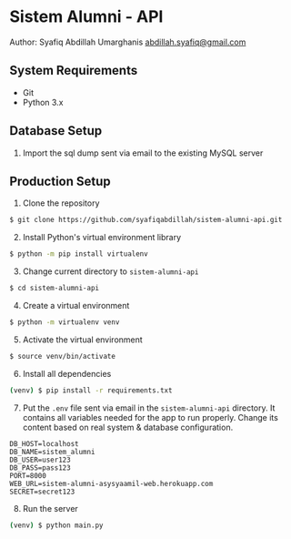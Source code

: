 # Sistem Alumni - API
Author: Syafiq Abdillah Umarghanis abdillah.syafiq@gmail.com
## System Requirements 
- Git
- Python 3.x
## Database Setup
1. Import the sql dump sent via email to the existing MySQL server 
## Production Setup 
1. Clone the repository
```bash
$ git clone https://github.com/syafiqabdillah/sistem-alumni-api.git
```
2. Install Python's virtual environment library 
```bash
$ python -m pip install virtualenv 
```
3. Change current directory to `sistem-alumni-api`
```bash
$ cd sistem-alumni-api
```
4. Create a virtual environment 
```bash
$ python -m virtualenv venv
```
5. Activate the virtual environment 
```bash
$ source venv/bin/activate 
```
6. Install all dependencies 
```bash
(venv) $ pip install -r requirements.txt
```
7. Put the `.env` file sent via email in the `sistem-alumni-api` directory. It contains all variables needed for the app to run properly. Change its content based on real system & database configuration.
```
DB_HOST=localhost
DB_NAME=sistem_alumni
DB_USER=user123
DB_PASS=pass123
PORT=8000
WEB_URL=sistem-alumni-asysyaamil-web.herokuapp.com
SECRET=secret123
```
8. Run the server 
```bash
(venv) $ python main.py
```